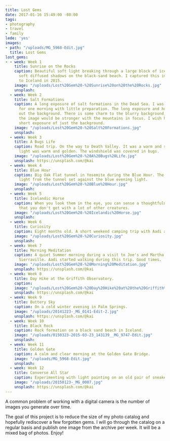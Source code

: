 ```yaml
---
title: Lost Gems
date: 2017-01-16 15:49:00 -08:00
tags:
- photography
- travel
- family
lede: 'yes'
images:
- path: "/uploads/MG_5968-Edit.jpg"
  title: Lost Gems
lost_gems:
- - week: Week 1
    title: Sunrise on the Rocks
    caption: Beautiful soft light breaking through a large block of ice, producing
      soft diffused shadows on the black-sand beach. I captured this image on a trip
      to Iceland in 2015.
    image: "/uploads/Lost%20Gem%20-%20Sunrise%20on%20the%20Rocks.jpg"
    unsplash: 
  - week: Week 2
    title: Salt Formations
    caption: A long exposure of salt formations in the Dead Sea. I was only there
      for one morning with little preparation. The long exposure and humid air blurred
      out the background. There is some charm to the blurry background, but I believe
      the image would be stronger with the mountains in focus. I wish had taken another
      short exposure of just the background.
    image: "/uploads/Lost%20Gem%20-%20Salt%20Formations.jpg"
    unsplash: 
  - week: Week 3
    title: A Bugs Life
    caption: Road trip. On the way to Death Valley. It was a warm and sunny day. The
      light was warm and golden. The windshield was covered in bugs.
    image: "/uploads/Lost%20Gem%20-%20A%20Bugs%20Life.jpg"
    unsplash: https://unsplash.com/@kai
  - week: Week 4
    title: Blue Hour
    caption: Big Oak Flat tunnel in Yosemite during the Blue Hour. The vibrant fluorescent
      light from the tunnel set against the blue evening light.
    image: "/uploads/Lost%20Gem%20-%20Blue%20Hour.jpg"
    unsplash: 
  - week: Week 5
    title: Icelandic Horse
    caption: When you look them in the eye, you can sense a thoughtfulness and calm
      that you don't get with a lot of other creatures.
    image: "/uploads/Lost%20Gem%20-%20Icelandic%20Horse.jpg"
    unsplash: 
  - week: Week 6
    title: Curiosity
    caption: Eight months old. A short weekend camping trip with Aadi and friends.
    image: "/uploads/Lost%20Gem%20-%20Curiosity.jpg"
    unsplash: 
  - week: Week 7
    title: Morning Meditation
    caption: A quiet Summer morning during a visit to Joe's and Martha's cabin in
      Sierraville. Aadi started walking during this trip. Good times.
    image: "/uploads/Lost%20Gem%20-%20Morning%20Meditation.jpg"
    unsplash: https://unsplash.com/@kai
  - week: Week 8
    title: Day Hike at the Griffith Observatory.
    caption: 
    image: "/uploads/Lost%20Gem%20-%20Day%20Hike%20at%20the%20Griffith%20Observatory.jpg"
    unsplash: https://unsplash.com/@kai
  - week: Week 9
    title: Buttery Sky
    caption: On a cold winter evening in Palm Springs.
    image: "/uploads/20141223-_MG_0141-Edit-2.jpg"
    unsplash: https://unsplash.com/@kai
  - week: Week 10
    title: Black Rock
    caption: Rock formation on a black sand beach in Iceland.
    image: "/uploads/0150323-2015-03-23_143139__MG_9747-Edit.jpg"
    unsplash: 
  - week: Week 11
    title: Golden Gate
    caption: A calm and clear morning at the Golden Gate Bridge.
    image: "/uploads/MG_5968-Edit.jpg"
    unsplash: 
  - week: Week 12
    title: Converse All Star
    caption: Experimenting with light painting on an old pair of sneakers.
    image: "/uploads/20150123-_MG_0007.jpg"
    unsplash: https://unsplash.com/@kai
---
```


A common problem of working with a digital camera is the number of images you generate over time.

The goal of this project is to reduce the size of my photo catalog and hopefully rediscover a few forgotten gems. I will go through the catalog on a regular basis and publish one image from the archive per week. It will be a mixed bag of photos. Enjoy!